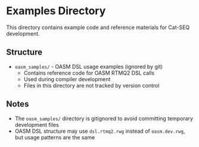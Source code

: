 # Examples Directory

This directory contains example code and reference materials for Cat-SEQ development.

## Structure

- `oasm_samples/` - OASM DSL usage examples (ignored by git)
  - Contains reference code for OASM RTMQ2 DSL calls
  - Used during compiler development
  - Files in this directory are not tracked by version control

## Notes

- The `oasm_samples/` directory is gitignored to avoid committing temporary development files
- OASM DSL structure may use `dsl.rtmq2.rwg` instead of `oasm.dev.rwg`, but usage patterns are the same